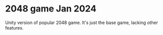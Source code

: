 # 2048 game Jan 2024
Unity version of popular 2048 game.
It's just the base game, lacking other features.
